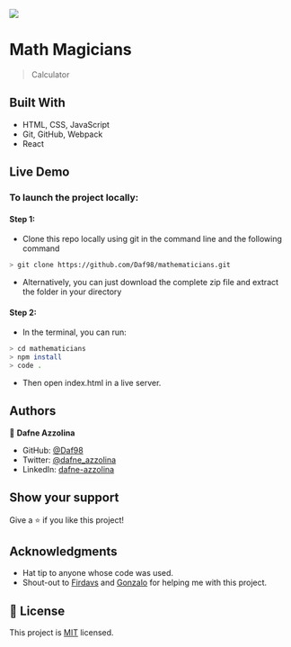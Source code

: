 ![](https://img.shields.io/badge/Microverse-blueviolet)

# Math Magicians

> Calculator

## Built With

- HTML, CSS, JavaScript
- Git, GitHub, Webpack
- React

## Live Demo

### To launch the project locally:
#### Step 1:
- Clone this repo locally using git in the command line and the following command
 ```bash
 > git clone https://github.com/Daf98/mathematicians.git
 ```
- Alternatively, you can just download the complete zip file and extract the folder in your directory
#### Step 2:
- In the terminal, you can run:
```bash
> cd mathematicians
> npm install
> code .
```
- Then open index.html in a live server.

## Authors

👤 **Dafne Azzolina**

- GitHub: [@Daf98](https://github.com/Daf98)
- Twitter: [@dafne_azzolina](https://twitter.com/dafne_azzolina)
- LinkedIn: [dafne-azzolina](https://www.linkedin.com/in/dafne-azzolina/)

## Show your support

Give a ⭐️ if you like this project!

## Acknowledgments

- Hat tip to anyone whose code was used.
- Shout-out to [Firdavs](https://github.com/fed1k) and [Gonzalo](https://github.com/mgmediaweb) for helping me with this project.

## 📝 License

This project is [MIT](./MIT.md) licensed.

